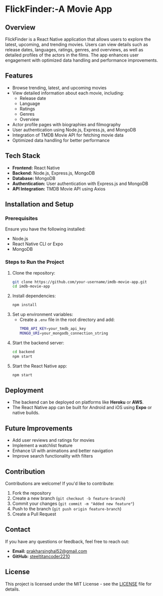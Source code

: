 # FlickFinder:-A Movie App

## Overview
FlickFinder is a React Native application that allows users to explore the latest, upcoming, and trending movies. Users can view details such as release dates, languages, ratings, genres, and overviews, as well as detailed profiles of the actors in the films. The app enhances user engagement with optimized data handling and performance improvements.

## Features
- Browse trending, latest, and upcoming movies
- View detailed information about each movie, including:
  - Release date
  - Language
  - Ratings
  - Genres
  - Overview
- Actor profile pages with biographies and filmography
- User authentication using Node.js, Express.js, and MongoDB
- Integration of TMDB Movie API for fetching movie data
- Optimized data handling for better performance

## Tech Stack
- **Frontend:** React Native
- **Backend:** Node.js, Express.js, MongoDB
- **Database:** MongoDB
- **Authentication:** User authentication with Express.js and MongoDB
- **API Integration:** TMDB Movie API using Axios

## Installation and Setup
### Prerequisites
Ensure you have the following installed:
- Node.js
- React Native CLI or Expo
- MongoDB

### Steps to Run the Project
1. Clone the repository:
   ```sh
   git clone https://github.com/your-username/imdb-movie-app.git
   cd imdb-movie-app
   ```
2. Install dependencies:
   ```sh
   npm install
   ```
3. Set up environment variables:
   - Create a `.env` file in the root directory and add:
     ```sh
     TMDB_API_KEY=your_tmdb_api_key
     MONGO_URI=your_mongodb_connection_string
     ```
4. Start the backend server:
   ```sh
   cd backend
   npm start
   ```
5. Start the React Native app:
   ```sh
   npm start
   ```

## Deployment
- The backend can be deployed on platforms like **Heroku** or **AWS**.
- The React Native app can be built for Android and iOS using **Expo** or native builds.

## Future Improvements
- Add user reviews and ratings for movies
- Implement a watchlist feature
- Enhance UI with animations and better navigation
- Improve search functionality with filters

## Contribution
Contributions are welcome! If you'd like to contribute:
1. Fork the repository
2. Create a new branch (`git checkout -b feature-branch`)
3. Commit your changes (`git commit -m "Added new feature"`)
4. Push to the branch (`git push origin feature-branch`)
5. Create a Pull Request

## Contact
If you have any questions or feedback, feel free to reach out:
- **Email:** prakharsinghal52@gmail.com
- **GitHub:** [steeltitancoder2210](https://github.com/steeltitancoder2210)

## License
This project is licensed under the MIT License - see the [LICENSE](LICENSE) file for details.

